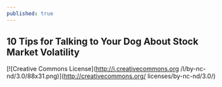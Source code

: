 ```yaml
---
published: true
---
```

## 10 Tips for Talking to Your Dog About Stock Market Volatility

[![Creative Commons License](http://i.creativecommons.org
    /l/by-nc-nd/3.0/88x31.png)](http://creativecommons.org/
    licenses/by-nc-nd/3.0/)
